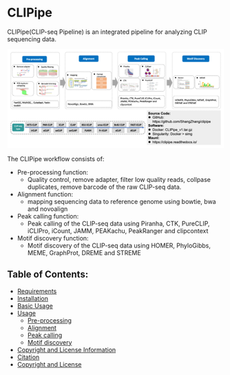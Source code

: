 # CLIPipe

CLIPipe(CLIP-seq Pipeline) is an integrated pipeline for analyzing CLIP sequencing data.

![Pipeline of Tutorial](img/CLIPipe_pipeline.png)

The CLIPipe workflow consists of:

-   Pre-processing function:
    -   Quality control, remove adapter, filter low quality reads, collpase duplicates, remove barcode of the raw CLIP-seq data.
-   Alignment function:
    -   mapping sequencing data to reference genome using bowtie, bwa and novoalign
-   Peak calling function:
    -   Peak calling of the CLIP-seq data using Piranha, CTK, PureCLIP, iCLIPro, iCount, JAMM, PEAKachu, PeakRanger and clipcontext
-   Motif discovery function:
    -   Motif discovery of the CLIP-seq data using HOMER, PhyloGibbs, MEME, GraphProt, DREME and STREME

## Table of Contents:

-   [Requirements](1_requirement.md)
-   [Installation](2_installation.md)
-   [Basic Usage](3_basic_usage.md)
-   [Usage](4_usage.md)
    -   [Pre-processing](4_usage.md#rre-processing)
    -   [Alignment](4_usage.md#alignment)
    -   [Peak calling](4_usage.md#peak-calling)
    -   [Motif discovery](4_usage.md#motif-discovery)
-   [Copyright and License Information](4_usage.md#copyright-and-license-information)
-   [Citation](#citation)
-   [Copyright and License](5_copyright_and_license)
